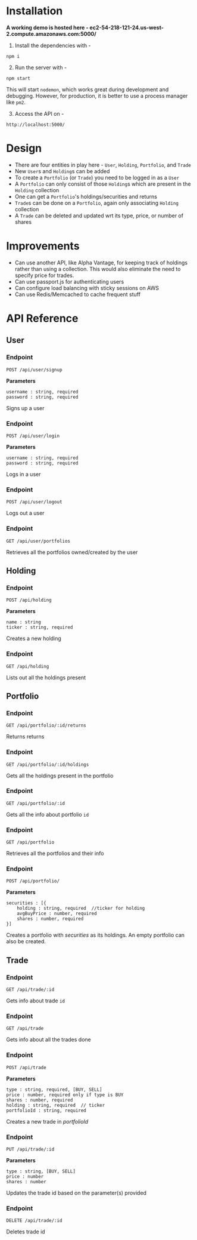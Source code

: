 # Installation

**A working demo is hosted here - ec2-54-218-121-24.us-west-2.compute.amazonaws.com:5000/**

1. Install the dependencies with -
```
npm i
```

2. Run the server with -
```
npm start
```
This will start `nodemon`, which works great during development and debugging. However, for production, it is better to use a process manager like `pm2`.


3. Access the API on -
```
http://localhost:5000/
```

# Design

- There are four entities in play here - `User`, `Holding`, `Portfolio`, and `Trade`
- New `User`s and `Holding`s can be added
- To create a `Portfolio` (or `Trade`) you need to be logged in as a `User`
- A `Portfolio` can only consist of those `Holding`s which are present in the `Holding` collection  
- One can get a `Portfolio`'s holdings/securities and returns
- `Trade`s can be done on a `Portfolio`, again only associating `Holding` collection
- A `Trade` can be deleted and updated wrt its type, price, or number of shares 

# Improvements

- Can use another API, like Alpha Vantage, for keeping track of holdings rather than using a collection. This would also eliminate the need to specify price for trades.
- Can use passport.js for authenticating users
- Can configure load balancing with sticky sessions on AWS 
- Can use Redis/Memcached to cache frequent stuff


# API Reference

## User

### Endpoint
```
POST /api/user/signup
```
**Parameters**
```
username : string, required
password : string, required
```
Signs up a user

### Endpoint
```
POST /api/user/login
```
**Parameters**
```
username : string, required
password : string, required
```
Logs in a user

### Endpoint
```
POST /api/user/logout
```
Logs out a user

### Endpoint
```
GET /api/user/portfolios
```
Retrieves all the portfolios owned/created by the user


## Holding

### Endpoint
```
POST /api/holding
```
**Parameters**
```
name : string
ticker : string, required
```
Creates a new holding

### Endpoint
```
GET /api/holding
```
Lists out all the holdings present

## Portfolio

### Endpoint
```
GET /api/portfolio/:id/returns
```
Returns returns

### Endpoint
```
GET /api/portfolio/:id/holdings
```
Gets all the holdings present in the portfolio

### Endpoint
```
GET /api/portfolio/:id
```
Gets all the info about portfolio `id`

### Endpoint
```
GET /api/portfolio
```
Retrieves all the portfolios and their info

### Endpoint
```
POST /api/portfolio/
```
**Parameters**
```
securities : [{
	holding : string, required	//ticker for holding 	
	avgBuyPrice : number, required
	shares : number, required
}]
```
Creates a portfolio with *securities* as its holdings. An empty portfolio can also be created.

## Trade

### Endpoint
```
GET /api/trade/:id
```
Gets info about trade `id`

### Endpoint
```
GET /api/trade
```
Gets info about all the trades done

### Endpoint
```
POST /api/trade
```
**Parameters**
```
type : string, required, [BUY, SELL]
price : number, required only if type is BUY
shares : number, required
holding : string, required 	// ticker
portfolioId : string, required
```
Creates a new trade in *portfolioId*

### Endpoint
```
PUT /api/trade/:id
```
**Parameters**
```
type : string, [BUY, SELL]
price : number
shares : number
```
Updates the trade id based on the parameter(s) provided

### Endpoint
```
DELETE /api/trade/:id
```

Deletes trade id
